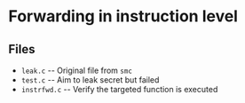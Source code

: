 # Forwarding in instruction level

## Files

- `leak.c` -- Original file from `smc`
- `test.c` -- Aim to leak secret but failed
- `instrfwd.c` -- Verify the targeted function is executed